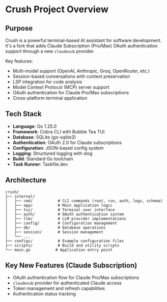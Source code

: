 # Crush Project Overview

## Purpose
Crush is a powerful terminal-based AI assistant for software development. It's a fork that adds Claude Subscription (Pro/Max) OAuth authentication support through a new `claudesub` provider.

Key features:
- Multi-model support (OpenAI, Anthropic, Groq, OpenRouter, etc.)
- Session-based conversations with context preservation
- LSP integration for code analysis
- Model Context Protocol (MCP) server support
- OAuth authentication for Claude Pro/Max subscriptions
- Cross-platform terminal application

## Tech Stack
- **Language**: Go 1.25.0
- **Framework**: Cobra CLI with Bubble Tea TUI
- **Database**: SQLite (go-sqlite3)
- **Authentication**: OAuth 2.0 for Claude subscriptions
- **Configuration**: JSON-based config system
- **Logging**: Structured logging with slog
- **Build**: Standard Go toolchain
- **Task Runner**: Taskfile.dev

## Architecture
```
crush/
├── internal/
│   ├── cmd/           # CLI commands (root, run, auth, logs, schema)
│   ├── app/           # Main application logic
│   ├── tui/           # Terminal user interface
│   ├── auth/          # OAuth authentication system
│   ├── llm/           # LLM provider implementations
│   ├── config/        # Configuration management
│   ├── db/            # Database operations
│   ├── session/       # Session management
│   └── ...
├── configs/           # Example configuration files
├── scripts/           # Build and utility scripts
└── main.go           # Application entry point
```

## Key New Features (Claude Subscription)
- OAuth authentication flow for Claude Pro/Max subscriptions
- `claudesub` provider for authenticated Claude access
- Token management and refresh capabilities
- Authentication status tracking